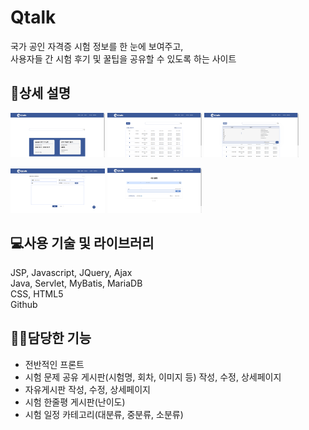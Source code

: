 # Qtalk
국가 공인 자격증 시험 정보를 한 눈에 보여주고, <br>
사용자들 간 시험 후기 및 꿀팁을 공유할 수 있도록 하는 사이트

## 📑상세 설명
<p align="left">
  <img src="./img/큐톡1.png" width="30%"/>
  <img src="./img/큐톡2.png" width="30%"/>
  <img src="./img/큐톡3.png" width="30%"/>
</p>
<p align="left">
  <img src="./img/큐톡4.png" width="30%"/>
  <img src="./img/큐톡5.png" width="30%"/>
</p>

## 💻사용 기술 및 라이브러리
JSP, Javascript, JQuery, Ajax <br>
Java, Servlet, MyBatis, MariaDB<br>
CSS, HTML5<br>
Github

## 👩‍💻담당한 기능
- 전반적인 프론트
- 시험 문제 공유 게시판(시험명, 회차, 이미지 등) 작성, 수정, 상세페이지
- 자유게시판 작성, 수정, 상세페이지
- 시험 한줄평 게시판(난이도)
- 시험 일정 카테고리(대분류, 중분류, 소분류)





